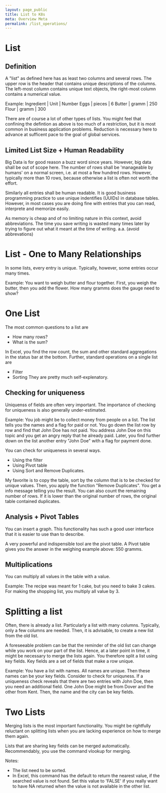 ```yaml
---
layout: page_public
title: List to K8s
meta: Overview Meta
permalink: /list_operations/
---
```



# List 

## Definition


A "list" as defined here has as least two columns and several rows.
The upper row is the header that contains unique descriptions of the columns.
The left-most column contains unique text objects, the right-most column contains a numerical value.

Example:
Ingredient | Unit | Number
Eggs     | pieces | 6 
Butter | gramm | 250
Flour | gramm | 300

There are of course a lot of other types of lists. You might feel that confining the defintion as above is too much of a restriction, but it is most common in business application problems. Reduction is necessary here to advance at sufficent pace to the goal of global services.


## Limited List Size + Human Readability

Big Data is for good reason a buzz word since years. However, big data shall be out of scope here. 
The number of rows shall be 'manageable by humans' on a normal screen, i.e. at most a few hundred rows. However, typically more than 10 rows, because otherwise a list is often not worth the effort.

Similarly all entries shall be human readable. It is good business programming practice to use unique indentifies (UUIDs) in database tables. However, in most cases you are doing fine with entries that you can read, interprete and memorize easily.

As memory is cheap and of no limiting nature in this context, avoid abbreviations. The time you save writing is wasted many times later by trying to figure out what it meant at the time of writing. 
a.a. (avoid abbrevations)


# List - One to Many Relationships

In some lists, every entry is unique. 
Typically, however, some entries occur many times.

Example:
You want to weigh butter and flour together. First, you weigh the butter, then you add the flower. How many gramms does the gauge need to show? 


# One List

The most common questions to a list are
- How many rows?
- What is the sum?

In Excel, you find the row count, the sum and other standard aggregations in the status bar at the bottom.
Further, standard operations on a single list are
- Filter
- Sorting
They are pretty much self-explenatory.

## Checking for uniqueness

Uniquenss of fields are often very important.
The importance of checking for uniqueness is also generally under-estimated.

Example:
You job might be to collect money from people on a list. The list tells you the names and a flag for paid or not. You go down the list row by row and find that John Doe has not paid. You address John Doe on this topic and you get an angry reply that he already paid. Later, you find further down on the list another entry "John Doe" with a flag for payment done.

You can check for uniqueness in several ways. 
- Using the filter
- Using Pivot table
- Using Sort and Remove Duplicates.

My favorite is to copy the table, sort by the column that is to be checked for unique values. Then, you apply the function "Remove Duplicates". You get a info message telling you the result. You can also count the remaining number of rows. If it is lower than the original number of rows, the original table contained duplicates.


## Analysis + Pivot Tables

You can insert a graph. This functionality has such a good user interface that it is easier to use than to describe.

A very powerful and indispensible tool are the pivot table.
A Pivot table gives you the answer in the weighing example above: 550 gramms.


## Multiplications

You can multiply all values in the table with a value.

Example: 
The recipe was meant for 1 cake, but you need to bake 3 cakes. 
For making the shopping list, you multiply all value by 3.


# Splitting a list

Often, there is already a list.
Particularly a list with many columns.
Typically, only a few columns are needed.
Then, it is advisable, to create a new list from the old list.

A foreseeable problem can be that the reminder of the old list can change while you work on your part of the list. Hence, at a later point in time, it might be necessary to merge the lists again.
You therefore split a list using key fields. Key fields are a set of fields that make a row unique.

Example: 
You have a list with names. All names are unique. Then these names can be your key fields. Consider to check for uniquness.
If a uniqueness check reveals that there are two entries with John Doe, then you need an additional field. One John Doe might be from Dover and the other from Kent. Then, the name and the city can be key fields.


# Two Lists

Merging lists is the most important functionality. You might be rightfully reluctant on splitting lists when you are lacking experience on how to merge them again.

Lists that are sharing key fields can be merged automatically. 
Recommendably, you use the command vlookup for merging. 

Notes:
- The list need to be sorted.
- In Excel, this command has the default to return the nearest value, if the searched value is not found. Set this value to 'FALSE' if you really want to have NA returned when the value is not available in the other list.

